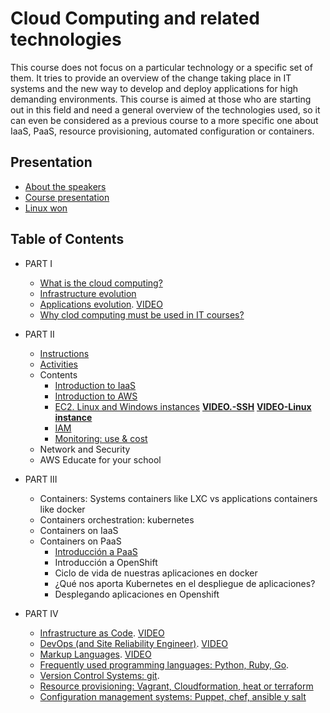 # Cloud Computing and related technologies

This course does not focus on a particular technology or a specific
set of them. It tries to provide  an overview of the change taking
place in IT systems and the new way to develop and deploy
applications for high demanding environments. This course is aimed at
those who are starting out in this field and need a general overview
of the technologies used, so it can even be considered as a previous
course to a more specific one about IaaS, PaaS, resource provisioning,
automated configuration or containers.

## Presentation

* [About the speakers](https://iesgn.github.io/cloudandrelated/about-speakers.html#/)
* [Course presentation](https://iesgn.github.io/cloudandrelated/presentation.html#/)
* [Linux won](https://iesgn.github.io/cloudandrelated/linux-won.html#/)

## Table of Contents

* PART I
  - [What is the cloud computing?](https://iesgn.github.io/cloudandrelated/intro-cloud.html#/)
  - [Infrastructure evolution](https://iesgn.github.io/cloudandrelated/infra-evolution.html#/)
  - [Applications evolution](https://iesgn.github.io/cloudandrelated/app-evolution.html#/). [VIDEO](https://youtu.be/CIVPS8sUVlM)
  - [Why clod computing must be used in IT courses?](https://youtu.be/2AMgEB2Fm3g)

* PART II
  - [Instructions](https://iesgn.github.io/cloudandrelated/iaas-intructions.html#/)
  - [Activities](https://docs.google.com/presentation/d/1kNtrR-iPgkeAsoJ_lsEvEV7w5N-i82kv85DpThmjqFw/edit?usp=sharing)
  - Contents
    + [Introduction to IaaS](https://drive.google.com/file/d/1C1_ATJWkIxHGUcxKixiYU1XkzlKEsmpS/view?usp=sharing)
    + [Introduction to AWS](https://drive.google.com/file/d/13HJBw-XdbiLjueW3f04iEAqh_5rwHooI/view?usp=sharing)
    + [EC2. Linux and Windows instances](https://drive.google.com/file/d/14IZ926uIpykP6y0UPJ5byVhIbiWZfjF7/view?usp=sharing)  [**VIDEO.-SSH**](https://www.youtube.com/watch?v=RjLilrIdHbY)    [**VIDEO-Linux instance**](https://www.youtube.com/watch?v=G0FuJD9Udcw)
    + [IAM](https://drive.google.com/file/d/1VtM1GYBuHBGkDIGpAr6vhG2_Xxr_Azmr/view?usp=sharing) 
    + [Monitoring: use & cost](https://drive.google.com/file/d/1YzDzj5tz2Zq6G9rK1K_YQVNwcFoCsbJf/view?usp=sharing)
  - Network and Security
  - AWS Educate for your school


* PART III
  - Containers: Systems containers like LXC vs applications containers like docker
  - Containers orchestration: kubernetes
  - Containers on IaaS
  - Containers on PaaS
    - [Introducción a PaaS](https://iesgn.github.io/cloudandrelated/paas.html#/)
    - Introducción a OpenShift
    - Ciclo de vida de nuestras aplicaciones en docker
    - ¿Qué nos aporta Kubernetes en el despliegue de aplicaciones?
    - Desplegando aplicaciones en Openshift
	
* PART IV
  - [Infrastructure as Code](https://iesgn.github.io/cloudandrelated/infra_as_code.html#/). [VIDEO](https://youtu.be/Jcx5sbl5teE)
  - [DevOps (and Site Reliability Engineer)](https://iesgn.github.io/cloudandrelated/devops.html#/). [VIDEO](https://youtu.be/qE1Kqjm5FjM)
  - [Markup Languages](https://iesgn.github.io/cloudandrelated/markup.html#/). [VIDEO](https://youtu.be/1YjjSEopeA4)
  - [Frequently used programming languages: Python, Ruby, Go](https://iesgn.github.io/cloudandrelated/languages.html#/).
  - [Version Control Systems: git](https://iesgn.github.io/cloudandrelated/control_version.html#/).
  - [Resource provisioning: Vagrant, Cloudformation, heat or terraform](https://iesgn.github.io/cloudandrelated/resource_prov.html)
  - [Configuration management systems: Puppet, chef, ansible y salt](https://iesgn.github.io/cloudandrelated/conf_management.html)

